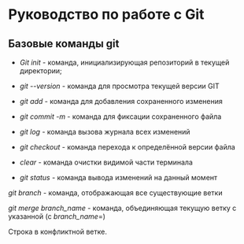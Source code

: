 # Руководство по работе с Git

## Базовые команды git

* *Git init* - команда, инициализирующая репозиторий в текущей директории;

* *git --version* - команда для просмотра текущей версии GIT

* *git add* - команда для добавления сохраненного изменения

* *git commit -m* - команда для фиксации сохраненного файла

* *git log* - команда вызова журнала всех изменений

* *git checkout* - команда перехода к определённой версии файла

* *clear* - команда очистки видимой части терминала

* *git status* - команда вывода изменений на данный момент

*git branch* - команда, отображающая все существующие ветки


*git merge branch_name* - команда, объединяющая текущую ветку с указанной (с *branch_name*=)

Строка в конфликтной ветке.

